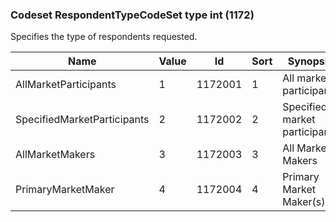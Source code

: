 ### Codeset RespondentTypeCodeSet type int (1172)

Specifies the type of respondents requested.

| Name                        | Value | Id      | Sort | Synopsis                      |
|-----------------------------|-------|---------|------|-------------------------------|
| AllMarketParticipants       | 1     | 1172001 | 1    | All market participants       |
| SpecifiedMarketParticipants | 2     | 1172002 | 2    | Specified market participants |
| AllMarketMakers             | 3     | 1172003 | 3    | All Market Makers             |
| PrimaryMarketMaker          | 4     | 1172004 | 4    | Primary Market Maker(s)       |

